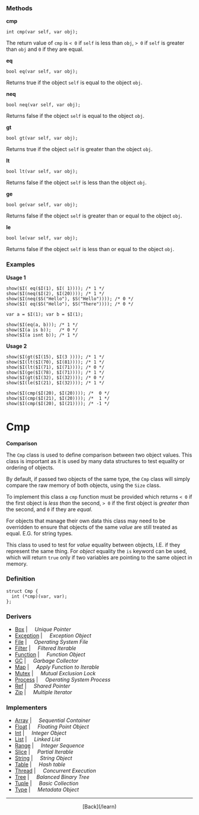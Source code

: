   <div class="row">
  <div class="col-xs-6 col-md-6">

### Methods

__cmp__

    int cmp(var self, var obj);

The return value of `cmp` is `< 0` if `self` is less than `obj`, `> 0` if `self` is greater than `obj` and `0` if they are equal.

__eq__

    bool eq(var self, var obj);

Returns true if the object `self` is equal to the object `obj`.

__neq__

    bool neq(var self, var obj);

Returns false if the object `self` is equal to the object `obj`.

__gt__

    bool gt(var self, var obj);

Returns true if the object `self` is greater than the object `obj`.

__lt__

    bool lt(var self, var obj);

Returns false if the object `self` is less than the object `obj`.

__ge__

    bool ge(var self, var obj);

Returns false if the object `self` is greater than or equal to the object `obj`.

__le__

    bool le(var self, var obj);

Returns false if the object `self` is less than or equal to the object `obj`.

### Examples

__Usage 1__

    show($I( eq($I(1), $I( 1)))); /* 1 */
    show($I(neq($I(2), $I(20)))); /* 1 */
    show($I(neq($S("Hello"), $S("Hello")))); /* 0 */
    show($I( eq($S("Hello"), $S("There")))); /* 0 */
    
    var a = $I(1); var b = $I(1);
    
    show($I(eq(a, b))); /* 1 */
    show($I(a is b));   /* 0 */
    show($I(a isnt b)); /* 1 */
    

__Usage 2__

    show($I(gt($I(15), $I(3 )))); /* 1 */
    show($I(lt($I(70), $I(81)))); /* 1 */
    show($I(lt($I(71), $I(71)))); /* 0 */
    show($I(ge($I(78), $I(71)))); /* 1 */
    show($I(gt($I(32), $I(32)))); /* 0 */
    show($I(le($I(21), $I(32)))); /* 1 */
    
    show($I(cmp($I(20), $I(20)))); /*  0 */
    show($I(cmp($I(21), $I(20)))); /*  1 */
    show($I(cmp($I(20), $I(21)))); /* -1 */
    



  </div>
  <div class="col-xs-6 col-md-6">

# Cmp
__Comparison__

The `Cmp` class is used to define comparison between two object values. This class is important as it is used by many data structures to test equality or ordering of objects.

By default, if passed two objects of the same type, the `Cmp` class will simply compare the raw memory of both objects, using the `Size` class.

To implement this class a `cmp` function must be provided which returns `< 0` if the first object is _less than_ the second, `> 0` if the first object is _greater than_ the second, and `0` if they are _equal_. 

For objects that manage their own data this class may need to be overridden to ensure that objects of the same _value_ are still treated as equal. E.G. for string types.

This class to used to test for _value_ equality between objects, I.E. if they represent the same thing. For _object_ equality the `is` keyword can be used, which will return `true` only if two variables are pointing to the same object in memory.

### Definition

    struct Cmp {
      int (*cmp)(var, var);
    };
    

### Derivers

* <span class="docitem">[Box](/learn/box)</span> | &nbsp; &nbsp;   _Unique Pointer_
* <span class="docitem">[Exception](/learn/exception)</span> | &nbsp; &nbsp;   _Exception Object_
* <span class="docitem">[File](/learn/file)</span> | &nbsp; &nbsp;   _Operating System File_
* <span class="docitem">[Filter](/learn/filter)</span> | &nbsp; &nbsp;   _Filtered Iterable_
* <span class="docitem">[Function](/learn/function)</span> | &nbsp; &nbsp;   _Function Object_
* <span class="docitem">[GC](/learn/gc)</span> | &nbsp; &nbsp;   _Garbage Collector_
* <span class="docitem">[Map](/learn/map)</span> | &nbsp; &nbsp;   _Apply Function to Iterable_
* <span class="docitem">[Mutex](/learn/mutex)</span> | &nbsp; &nbsp;   _Mutual Exclusion Lock_
* <span class="docitem">[Process](/learn/process)</span> | &nbsp; &nbsp;   _Operating System Process_
* <span class="docitem">[Ref](/learn/ref)</span> | &nbsp; &nbsp;   _Shared Pointer_
* <span class="docitem">[Zip](/learn/zip)</span> | &nbsp; &nbsp;   _Multiple Iterator_
### Implementers

* <span class="docitem">[Array](/learn/array)</span> | &nbsp; &nbsp;   _Sequential Container_
* <span class="docitem">[Float](/learn/float)</span> | &nbsp; &nbsp;   _Floating Point Object_
* <span class="docitem">[Int](/learn/int)</span> | &nbsp; &nbsp;   _Integer Object_
* <span class="docitem">[List](/learn/list)</span> | &nbsp; &nbsp;   _Linked List_
* <span class="docitem">[Range](/learn/range)</span> | &nbsp; &nbsp;   _Integer Sequence_
* <span class="docitem">[Slice](/learn/slice)</span> | &nbsp; &nbsp;   _Partial Iterable_
* <span class="docitem">[String](/learn/string)</span> | &nbsp; &nbsp;   _String Object_
* <span class="docitem">[Table](/learn/table)</span> | &nbsp; &nbsp;   _Hash table_
* <span class="docitem">[Thread](/learn/thread)</span> | &nbsp; &nbsp;   _Concurrent Execution_
* <span class="docitem">[Tree](/learn/tree)</span> | &nbsp; &nbsp;   _Balanced Binary Tree_
* <span class="docitem">[Tuple](/learn/tuple)</span> | &nbsp; &nbsp;   _Basic Collection_
* <span class="docitem">[Type](/learn/type)</span> | &nbsp; &nbsp;   _Metadata Object_

* * *

  <p style="text-align:center;">
[Back](/learn)
  </p>

  </div>
  </div>
